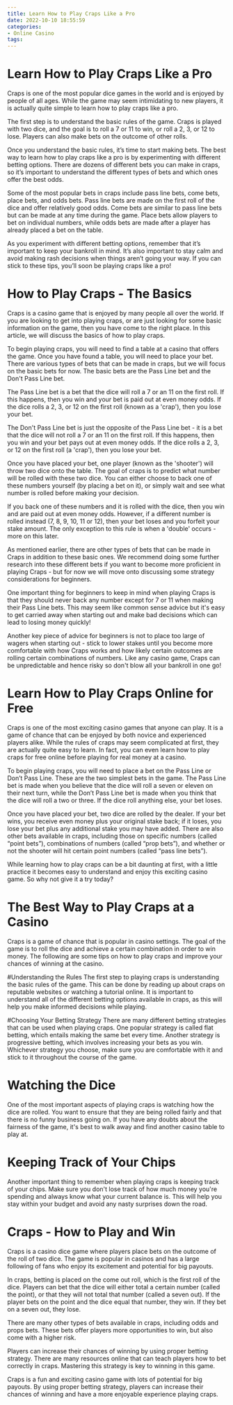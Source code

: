 ```yaml
---
title: Learn How to Play Craps Like a Pro
date: 2022-10-10 18:55:59
categories:
- Online Casino
tags:
---
```



#  Learn How to Play Craps Like a Pro

Craps is one of the most popular dice games in the world and is enjoyed by people of all ages. While the game may seem intimidating to new players, it is actually quite simple to learn how to play craps like a pro.

The first step is to understand the basic rules of the game. Craps is played with two dice, and the goal is to roll a 7 or 11 to win, or roll a 2, 3, or 12 to lose. Players can also make bets on the outcome of other rolls.

Once you understand the basic rules, it’s time to start making bets. The best way to learn how to play craps like a pro is by experimenting with different betting options. There are dozens of different bets you can make in craps, so it’s important to understand the different types of bets and which ones offer the best odds.

Some of the most popular bets in craps include pass line bets, come bets, place bets, and odds bets. Pass line bets are made on the first roll of the dice and offer relatively good odds. Come bets are similar to pass line bets but can be made at any time during the game. Place bets allow players to bet on individual numbers, while odds bets are made after a player has already placed a bet on the table.

As you experiment with different betting options, remember that it’s important to keep your bankroll in mind. It’s also important to stay calm and avoid making rash decisions when things aren’t going your way. If you can stick to these tips, you’ll soon be playing craps like a pro!

#  How to Play Craps - The Basics

Craps is a casino game that is enjoyed by many people all over the world. If you are looking to get into playing craps, or are just looking for some basic information on the game, then you have come to the right place. In this article, we will discuss the basics of how to play craps. 

To begin playing craps, you will need to find a table at a casino that offers the game. Once you have found a table, you will need to place your bet. There are various types of bets that can be made in craps, but we will focus on the basic bets for now. The basic bets are the Pass Line bet and the Don't Pass Line bet. 

The Pass Line bet is a bet that the dice will roll a 7 or an 11 on the first roll. If this happens, then you win and your bet is paid out at even money odds. If the dice rolls a 2, 3, or 12 on the first roll (known as a 'crap'), then you lose your bet. 

The Don't Pass Line bet is just the opposite of the Pass Line bet - it is a bet that the dice will not roll a 7 or an 11 on the first roll. If this happens, then you win and your bet pays out at even money odds. If the dice rolls a 2, 3, or 12 on the first roll (a 'crap'), then you lose your bet. 

Once you have placed your bet, one player (known as the 'shooter') will throw two dice onto the table. The goal of craps is to predict what number will be rolled with these two dice. You can either choose to back one of these numbers yourself (by placing a bet on it), or simply wait and see what number is rolled before making your decision. 

If you back one of these numbers and it is rolled with the dice, then you win and are paid out at even money odds. However, if a different number is rolled instead (7, 8, 9, 10, 11 or 12), then your bet loses and you forfeit your stake amount. The only exception to this rule is when a 'double' occurs - more on this later. 

As mentioned earlier, there are other types of bets that can be made in Craps in addition to these basic ones. We recommend doing some further research into these different bets if you want to become more proficient in playing Craps - but for now we will move onto discussing some strategy considerations for beginners. 

One important thing for beginners to keep in mind when playing Craps is that they should never back any number except for 7 or 11 when making their Pass Line bets. This may seem like common sense advice but it's easy to get carried away when starting out and make bad decisions which can lead to losing money quickly! 

Another key piece of advice for beginners is not to place too large of wagers when starting out - stick to lower stakes until you become more comfortable with how Craps works and how likely certain outcomes are rolling certain combinations of numbers. Like any casino game, Craps can be unpredictable and hence risky so don't blow all your bankroll in one go!

#  Learn How to Play Craps Online for Free

Craps is one of the most exciting casino games that anyone can play. It is a game of chance that can be enjoyed by both novice and experienced players alike. While the rules of craps may seem complicated at first, they are actually quite easy to learn. In fact, you can even learn how to play craps for free online before playing for real money at a casino.

To begin playing craps, you will need to place a bet on the Pass Line or Don’t Pass Line. These are the two simplest bets in the game. The Pass Line bet is made when you believe that the dice will roll a seven or eleven on their next turn, while the Don’t Pass Line bet is made when you think that the dice will roll a two or three. If the dice roll anything else, your bet loses.

Once you have placed your bet, two dice are rolled by the dealer. If your bet wins, you receive even money plus your original stake back; if it loses, you lose your bet plus any additional stake you may have added. There are also other bets available in craps, including those on specific numbers (called “point bets”), combinations of numbers (called “prop bets”), and whether or not the shooter will hit certain point numbers (called “pass line bets”).

While learning how to play craps can be a bit daunting at first, with a little practice it becomes easy to understand and enjoy this exciting casino game. So why not give it a try today?

#  The Best Way to Play Craps at a Casino

Craps is a game of chance that is popular in casino settings. The goal of the game is to roll the dice and achieve a certain combination in order to win money. The following are some tips on how to play craps and improve your chances of winning at the casino.

#Understanding the Rules
The first step to playing craps is understanding the basic rules of the game. This can be done by reading up about craps on reputable websites or watching a tutorial online. It is important to understand all of the different betting options available in craps, as this will help you make informed decisions while playing.

#Choosing Your Betting Strategy
There are many different betting strategies that can be used when playing craps. One popular strategy is called flat betting, which entails making the same bet every time. Another strategy is progressive betting, which involves increasing your bets as you win. Whichever strategy you choose, make sure you are comfortable with it and stick to it throughout the course of the game.

# Watching the Dice
One of the most important aspects of playing craps is watching how the dice are rolled. You want to ensure that they are being rolled fairly and that there is no funny business going on. If you have any doubts about the fairness of the game, it's best to walk away and find another casino table to play at.

# Keeping Track of Your Chips
Another important thing to remember when playing craps is keeping track of your chips. Make sure you don't lose track of how much money you're spending and always know what your current balance is. This will help you stay within your budget and avoid any nasty surprises down the road.

#  Craps - How to Play and Win

Craps is a casino dice game where players place bets on the outcome of the roll of two dice. The game is popular in casinos and has a large following of fans who enjoy its excitement and potential for big payouts.

In craps, betting is placed on the come out roll, which is the first roll of the dice. Players can bet that the dice will either total a certain number (called the point), or that they will not total that number (called a seven out). If the player bets on the point and the dice equal that number, they win. If they bet on a seven out, they lose.

There are many other types of bets available in craps, including odds and props bets. These bets offer players more opportunities to win, but also come with a higher risk.

Players can increase their chances of winning by using proper betting strategy. There are many resources online that can teach players how to bet correctly in craps. Mastering this strategy is key to winning in this game.

 Craps is a fun and exciting casino game with lots of potential for big payouts. By using proper betting strategy, players can increase their chances of winning and have a more enjoyable experience playing craps.